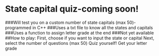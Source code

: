 # State capital quiz-coming soon!
###Will test you on a custom number of state capitals (max 50)-programmed in C++
###Uses a txt file to know all the states and capitals
###Uses a function to assign letter grade at the end
###Not yet available
##How to play:
First, choose if you want to input the state or capital
Next, select the number of questions (max 50)
Quiz yourself!
Get your letter grade

